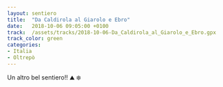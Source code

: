 ```yaml
---
layout: sentiero
title:  "Da Caldirola al Giarolo e Ebro"
date:   2018-10-06 09:05:00 +0100
track:  /assets/tracks/2018-10-06-Da_Caldirola_al_Giarolo_e_Ebro.gpx
track_color: green
categories:
- Italia
- Oltrepò
---
```


Un altro bel sentiero!! :mountain: :snowflake: